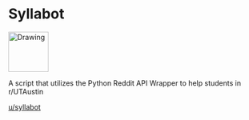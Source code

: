 # Syllabot 

<img src="http://i.imgur.com/CduSn7x.png" alt="Drawing" style="width: 80px;"/>

A script that utilizes the Python Reddit API Wrapper to help students in r/UTAustin

[u/syllabot](https://www.reddit.com/user/syllabot/) 
